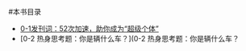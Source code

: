 #本书目录

- [0-1发刊词：52次加速，助你成为“超级个体”](0-1发刊词：52次加速，助你成为“超级个体”.md)
- [0-2 热身思考题：你是辆什么车？](0-2 热身思考题：你是辆什么车？